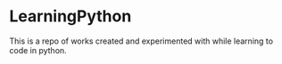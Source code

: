 # LearningPython
This is a repo of works created and experimented with while learning to code in python.
